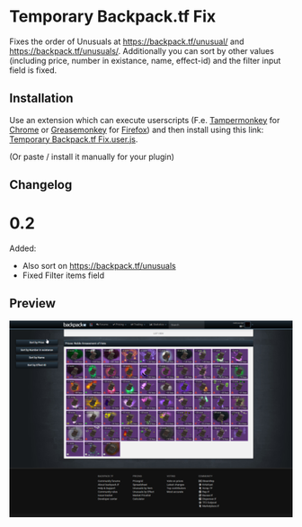 # Temporary Backpack.tf Fix
Fixes the order of Unusuals at https://backpack.tf/unusual/<unusual> and https://backpack.tf/unusuals/.
Additionally you can sort by other values (including price, number in existance, name, effect-id) and the filter input field is fixed.


## Installation
Use an extension which can execute userscripts (F.e. [Tampermonkey](https://chrome.google.com/webstore/detail/tampermonkey/dhdgffkkebhmkfjojejmpbldmpobfkfo) for [Chrome](https://www.google.com/chrome/) or [Greasemonkey](https://addons.mozilla.org/en-US/firefox/addon/greasemonkey/)  for [Firefox](https://www.mozilla.org/firefox))
and then install using this link: [Temporary Backpack.tf Fix.user.js](https://github.com/NetroScript/Backpack.tf-Unusual-Sorting-Fix/raw/master/Temporary%20Backpack.tf%20Fix.user.js).

(Or paste / install it manually for your plugin)

## Changelog

# 0.2

Added:
* Also sort on https://backpack.tf/unusuals
* Fixed Filter items field

## Preview

![Preview](https://raw.githubusercontent.com/NetroScript/Backpack.tf-Unusual-Sorting-Fix/master/preview.png)